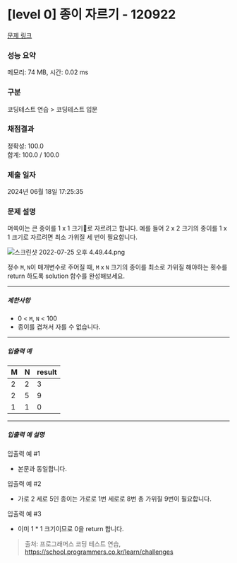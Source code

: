 # [level 0] 종이 자르기 - 120922 

[문제 링크](https://school.programmers.co.kr/learn/courses/30/lessons/120922) 

### 성능 요약

메모리: 74 MB, 시간: 0.02 ms

### 구분

코딩테스트 연습 > 코딩테스트 입문

### 채점결과

정확성: 100.0<br/>합계: 100.0 / 100.0

### 제출 일자

2024년 06월 18일 17:25:35

### 문제 설명

<p>머쓱이는 큰 종이를 1 x 1 크기로 자르려고 합니다. 예를 들어 2 x 2 크기의 종이를 1 x 1 크기로 자르려면 최소 가위질 세 번이 필요합니다.</p>

<p><img src="https://grepp-programmers.s3.ap-northeast-2.amazonaws.com/files/production/37cec804-18c5-4c58-95fc-37b4d52e6e7f/%E1%84%89%E1%85%B3%E1%84%8F%E1%85%B3%E1%84%85%E1%85%B5%E1%86%AB%E1%84%89%E1%85%A3%E1%86%BA%202022-07-25%20%E1%84%8B%E1%85%A9%E1%84%92%E1%85%AE%204.49.44.png" title="" alt="스크린샷 2022-07-25 오후 4.49.44.png"></p>

<p>정수 <code>M</code>, <code>N</code>이 매개변수로 주어질 때, <code>M</code> x <code>N</code> 크기의 종이를 최소로 가위질 해야하는 횟수를 return 하도록 solution 함수를 완성해보세요.</p>

<hr>

<h5>제한사항</h5>

<ul>
<li>0 &lt; <code>M</code>, <code>N</code> &lt; 100</li>
<li>종이를 겹쳐서 자를 수 없습니다.</li>
</ul>

<hr>

<h5>입출력 예</h5>
<table class="table">
        <thead><tr>
<th>M</th>
<th>N</th>
<th>result</th>
</tr>
</thead>
        <tbody><tr>
<td>2</td>
<td>2</td>
<td>3</td>
</tr>
<tr>
<td>2</td>
<td>5</td>
<td>9</td>
</tr>
<tr>
<td>1</td>
<td>1</td>
<td>0</td>
</tr>
</tbody>
      </table>
<hr>

<h5>입출력 예 설명</h5>

<p>입출력 예 #1</p>

<ul>
<li>본문과 동일합니다.</li>
</ul>

<p>입출력 예 #2</p>

<ul>
<li>가로 2 세로 5인 종이는 가로로 1번 세로로 8번 총 가위질 9번이 필요합니다.</li>
</ul>

<p>입출력 예 #3</p>

<ul>
<li>이미 1 * 1 크기이므로 0을 return 합니다.</li>
</ul>


> 출처: 프로그래머스 코딩 테스트 연습, https://school.programmers.co.kr/learn/challenges